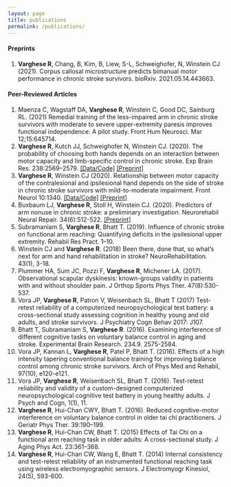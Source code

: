 ```yaml
---
layout: page
title: publications
permalink: /publications/
---
```


#### Preprints 
1.	**Varghese R**, Chang, B, Kim, B, Liew, S-L, Schweighofer, N, Winstein CJ (2021). Corpus callosal microstructure predicts bimanual motor performance in chronic stroke survivors. bioRxiv. 2021.05.14.443663. 

#### Peer-Reviewed Articles
1.	Maenza C, Wagstaff DA, **Varghese R**, Winstein C, Good DC, Sainburg RL. (2021) Remedial training of the less-impaired arm in chronic stroke survivors with moderate to severe upper-extremity paresis improves functional independence: A pilot study. Front Hum Neurosci. Mar 12;15:645714. 
2.	**Varghese R**, Kutch JJ, Schweighofer N, Winstein CJ. (2020). The probability of choosing both hands depends on an interaction between motor capacity and limb-specific control in chronic stroke. Exp Brain Res. 238:2569–2579.	[[Data/Code]](https://github.com/rinivarg/bmAAUT)   [[Preprint]](https://doi.org/10.1101/2020.05.20.20104299)
3.	**Varghese R**, Winstein CJ (2020). Relationship between motor capacity of the contralesional and ipsilesional hand depends on the side of stroke in chronic stroke survivors with mild-to-moderate impairment. Front Neurol 10:1340.     [[Data/Code]](https://github.com/rinivarg/ilWMFT)   [[Preprint]](https://www.biorxiv.org/content/10.1101/635136v2.full)
4.	Buxbaum LJ, **Varghese R**, Stoll H, Winstein CJ. (2020). Predictors of arm nonuse in chronic stroke: a preliminary investigation. Neurorehabil Neural Repair. 34(6):512-522.     [[Preprint]](https://www.biorxiv.org/content/10.1101/702159v1)
5.	Subramaniam S, **Varghese R**, Bhatt T. (2019). Influence of chronic stroke on functional arm reaching: Quantifying deficits in the ipsilesional upper extremity. Rehabil Res Pract. 1–10. 
6.	Winstein CJ and **Varghese R**. (2018) Been there, done that, so what’s next for arm and hand rehabilitation in stroke? NeuroRehabilitation. 43(1), 3-18. 
7.	Plummer HA, Sum JC, Pozzi F, **Varghese R**, Michener LA. (2017). Observational scapular dyskinesis: known-groups validity in patients with and without shoulder pain. J Orthop Sports Phys Ther. 47(8):530-537.
8.	Vora JP, **Varghese R**, Patron V, Weisenbach SL, Bhatt T (2017) Test-retest reliability of a computerized neuropsychological test battery: a cross-sectional study assessing cognition in healthy young and old adults, and stroke survivors. J Psychiatry Cogn Behav 2017: J107.
9.	Bhatt T, Subramaniam S, **Varghese R**. (2016). Examining interference of different cognitive tasks on voluntary balance control in aging and stroke. Experimental Brain Research. 234.9. 2575-2584.
10.	Vora JP, Kannan L, **Varghese R**, Patel P, Bhatt T. (2016). Effects of a high intensity tapering conventional balance training for improving balance control among chronic stroke survivors. Arch of Phys Med and Rehabil, 97(10), e120-e121.
11.	Vora JP, **Varghese R**, Weisenbach SL, Bhatt T. (2016). Test-retest reliability and validity of a custom-designed computerized neuropsychological cognitive test battery in young healthy adults. J Psych and Cogn, 1(1), 11.
12.	**Varghese R**, Hui-Chan CWY, Bhatt T. (2016). Reduced cognitive-motor interference on voluntary balance control in older tai chi practitioners. J Geriatr Phys Ther. 39:190–199. 
13.	**Varghese R**, Hui-Chan CW, Bhatt T. (2015) Effects of Tai Chi on a functional arm reaching task in older adults: A cross-sectional study. J Aging Phys Act. 23:361–368. 
14.	**Varghese R**, Hui-Chan CW, Wang E, Bhatt T. (2014) Internal consistency and test-retest reliability of an instrumented functional reaching task using wireless electromyographic sensors. J Electromyogr Kinesiol, 24(5), 593-600.
